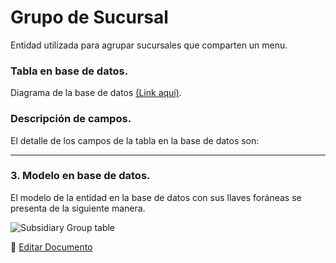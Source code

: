 # Grupo de Sucursal

Entidad utilizada para agrupar sucursales que comparten un menu.

### **Tabla en base de datos.**


Diagrama de la base de datos [(Link aquí)](https://app.diagrams.net/#G1TR1Q9nC36PcOae7jeaJIxgDLTjUUpkfL).

### **Descripción de campos.**

El detalle de los campos de la tabla en la base de datos son:

---

### **3.  Modelo en base de datos.**

El modelo de la entidad en la base de datos con sus llaves foráneas se presenta de la siguiente manera.

![Subsidiary Group table](/images/SubsidiaryGroupTable.png)

📝 [Editar Documento](https://github.com/4uRest/documentation)
